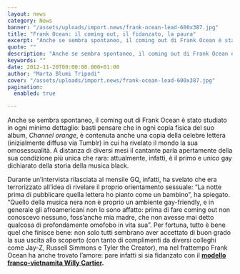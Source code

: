 ```yaml
---
layout: news
category: News
banner: "/assets/uploads/import.news/frank-ocean-lead-600x387.jpg"
title: "Frank Ocean: il coming out, il fidanzato, la paura"
excerpt: "Anche se sembra spontaneo, il coming out di Frank Ocean è stato studiato in ogni minimo dettaglio: basti pensare che in ogni copia fisica del suo album, Channel orange, è contenuta anche una copia della celebre lettera (inizialmente diffusa via Tumblr) in cui ha rivelato il mondo la sua omosessualità. A distanza di diversi mesi [&hellip"
quote: ""
description: "Anche se sembra spontaneo, il coming out di Frank Ocean è stato studiato in ogni minimo dettaglio: basti pensare che in ogni copia fisica del suo album, Channel orange, è contenuta anche una copia della celebre lettera (inizialmente diffusa via Tumblr) in cui ha rivelato il mondo la sua omosessualità. A distanza di diversi mesi [&hellip"
keywords: ""
date: 2012-11-20T00:00:00.000+01:00
author: "Marta Blumi Tripodi"
cover: "/assets/uploads/import.news/frank-ocean-lead-600x387.jpg"
pagination:
  enabled: true

---
```


Anche se sembra spontaneo, il coming out di Frank Ocean è stato studiato in ogni minimo dettaglio: basti pensare che in ogni copia fisica del suo album, _Channel orange_, è contenuta anche una copia della celebre lettera (inizialmente diffusa via Tumblr) in cui ha rivelato il mondo la sua omosessualità. A distanza di diversi mesi il cantante parla apertamente della sua condizione più unica che rara: attualmente, infatti, è il primo e unico gay dichiarato della storia della musica black.

Durante un’intervista rilasciata al mensile GQ, infatti, ha svelato che era terrorizzato all’idea di rivelare il proprio orientamento sessuale: “La notte prima di pubblicare quella lettera ho pianto come un bambino”, ha spiegato. “Quello della musica nera non è proprio un ambiente gay-friendly, e in generale gli afroamericani non lo sono affatto: prima di fare coming out non conoscevo nessuno, foss’anche mia madre, che non avesse mai detto qualcosa di profondamente omofobo in vita sua”. Per fortuna, tutto è bene quel che finisce bene: non solo tutti sembrano aver accettato di buon grado la sua uscita allo scoperto (con tanto di complimenti da diversi colleghi come Jay-Z, Russell Simmons e Tyler the Creator), ma nel frattempo Frank Ocean ha anche trovato l’amore: pare infatti si sia fidanzato con il **[modello franco-vietnamita Willy Cartier](http://www.gay.tv/news/entertainment/frank-ocean-fidanzato-modello-willy-cartier-foto/ "http://www.gay.tv/news/entertainment/frank-ocean-fidanzato-modello-willy-cartier-foto/").**